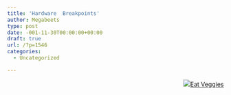 ```yaml
---
title: 'Hardware  Breakpoints'
author: Megabeets
type: post
date: -001-11-30T00:00:00+00:00
draft: true
url: /?p=1546
categories:
  - Uncategorized

---
```

<div class="nf-post-footer">
  <p style="text-align: right">
    <a href="https://www.megabeets.net/about.html#vegan"><img src="./megabeets_inline_logo.png" />Eat Veggies</a>
  </p>
</div>